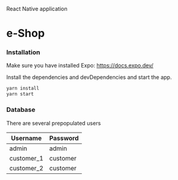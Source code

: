 React Native application

# e-Shop

### Installation

Make sure you have installed Expo: https://docs.expo.dev/

Install the dependencies and devDependencies and start the app.

```sh
yarn install
yarn start
```

### Database

There are several prepopulated users

| Username | Password |
| ------ | ------ |
| admin | admin |
| customer_1 | customer |
| customer_2 | customer |
